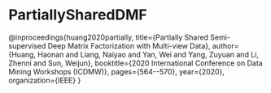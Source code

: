 # PartiallySharedDMF

@inproceedings{huang2020partially,
  title={Partially Shared Semi-supervised Deep Matrix Factorization with Multi-view Data},
  author={Huang, Haonan and Liang, Naiyao and Yan, Wei and Yang, Zuyuan and Li, Zhenni and Sun, Weijun},
  booktitle={2020 International Conference on Data Mining Workshops (ICDMW)},
  pages={564--570},
  year={2020},
  organization={IEEE}
}
